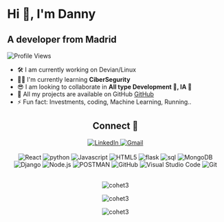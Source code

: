 
<h1> Hi 🤗, I'm Danny </h1>
<h2 aling="left"> A developer from Madrid </h2>
<!--<div align="center">
<img class="nowebp-fullsize-gif" src="https://usagif.com/wp-content/uploads/gify/galaxy-two-yellow-interaction-usagif.gif"></div>-->

![Profile Views](https://komarev.com/ghpvc/?username=cohet3&label=Profile%20views&color=0e75b6&style=flat)
<!--src="https://usagif.com/wp-content/uploads/gif-christmas-tree-42.gif"-->


 - 🛠️ I am currently working on Devian/Linux
 - ⛹🏻️ I'm currently learning **CiberSegurity**
 - 😎 I am looking to collaborate in **All type Development 🤖, IA 🦾**
 - 📲 All my projects are available on GitHub [GitHub](https://github.com/cohet3)
 - ⚡ Fun fact: Investments, coding, Machine Learning, Running..

<div align="center">

## Connect   🔌
  <a href="https://www.linkedin.com/in/danny-rodas-galarza-678b5ba7/" target="_blank">
    <img src="https://img.shields.io/badge/LinkedIn-0077B5?style=for-the-badge&logo=linkedin&logoColor=white" alt="LinkedIn">
  </a>
  <a href="mailto:dannydavidrodas@gmail.com" target="_blank">
    <img src="https://img.shields.io/badge/Gmail-D14836?style=for-the-badge&logo=gmail&logoColor=white" alt="Gmail">
  </a> <br>
 <br>
<!-- Aquí puedes agregar enlaces a tus perfiles de redes sociales -->
<div align="center">
  <img src="https://img.shields.io/badge/React-61DAFB?style=for-the-badge&logo=react&logoColor=white" alt="React">
  <img src="https://img.shields.io/badge/Python-000000?style=for-the-badge&logo=python&logoColor=white" alt="python" />
  <img src="https://img.shields.io/badge/Javascript-F7DF1E?style=for-the-badge&logo=javascript&logoColor=black" alt="Javascript">
  <img src="https://img.shields.io/badge/HTML5-E34F26?style=for-the-badge&logo=html5&logoColor=white" alt="HTML5">
  <img src="https://img.shields.io/badge/Flask-38B2AC?style=for-the-badge&logo=flask&logoColor=white" alt="flask">
  <img src="https://img.shields.io/badge/SQL-563D7C?style=for-the-badge&logo=sql&logoColor=white" alt="sql">
  <img src="https://img.shields.io/badge/MongoDB-47A248?style=for-the-badge&logo=mongodb&logoColor=white" alt="MongoDB">
  <img src="https://img.shields.io/badge/Django-000000?style=for-the-badge&logo=python&logoColor=white" alt="Django">
  <img src="https://img.shields.io/badge/Node.js-339933?style=for-the-badge&logo=node.js&logoColor=white" alt="Node.js">
  <img src="https://img.shields.io/badge/POSTMAN-FF6C37?style=for-the-badge&logo=postman&logoColor=white" alt="POSTMAN">
  <img src="https://img.shields.io/badge/GitHub-181717?style=for-the-badge&logo=github&logoColor=white" alt="GitHub">
  <img src="https://img.shields.io/badge/Visual_Studio_Code-007ACC?style=for-the-badge&logo=visual-studio-code&logoColor=white" alt="Visual Studio Code">
  <img src="https://img.shields.io/badge/Git-F05032?style=for-the-badge&logo=git&logoColor=white" alt="Git">

</div>
<br>


<!-- Aquí puedes agregar los íconos de las tecnologías con las que trabajas <img style="display: block;-webkit-user-select: none;margin: auto;background-color: hsl(0, 0%, 90%);" src="http://gifs.gratis.es/agua/fuentes/fuente-peq-gifs.gif"> fuente de agua-->
<p><img  background="#000000" src="https://github-readme-stats.vercel.app/api/top-langs?username=cohet3&show_icons=true&locale=en&layout=compact" alt="cohet3" /> </p>

<p><img align="center" background="#000000" src="https://github-readme-stats.vercel.app/api?username=cohet3&show_icons=true&locale=en" alt="cohet3" /> </p>

<p><img align="center" background="#000000" src="https://github-readme-streak-stats.herokuapp.com/?user=cohet3&" alt="cohet3" /> </p>
<!-- Agreg tus estadísticas de GitHub si lo deseas -->
</div>
